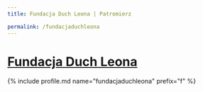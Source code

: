 ```yaml
---
title: Fundacja Duch Leona | Patromierz

permalink: /fundacjaduchleona
---
```


# [Fundacja Duch Leona](https://patronite.pl/fundacjaduchleona)

{% include profile.md name="fundacjaduchleona" prefix="f" %}
